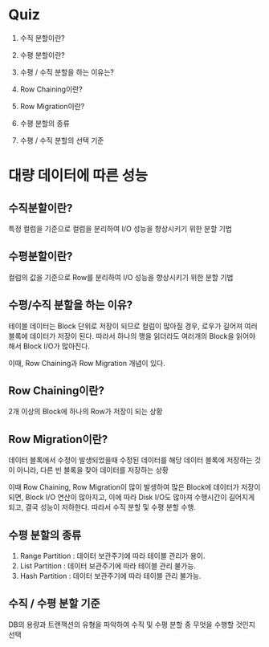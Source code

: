 # Quiz
1. 수직 분할이란?

2. 수평 분할이란?

3. 수평 / 수직 분할을 하는 이유는?

4. Row Chaining이란?

5. Row Migration이란?

6. 수평 분할의 종류

7. 수평 / 수직 분할의 선택 기준

# 대량 데이터에 따른 성능
## 수직분할이란?
특정 컬럼을 기준으로 컬럼을 분리하여 I/O 성능을 향상시키기 위한 분할 기법

## 수평분할이란?
컬럼의 값을 기준으로 Row를 분리하여 I/O 성능을 향상시키기 위한 분할 기법

## 수평/수직 분할을 하는 이유?
테이블 데이터는 Block 단위로 저장이 되므로 컬럼이 많아질 경우, 로우가 길어져 여러 블록에 데이터가 저장이 된다.
따라서 하나의 행을 읽더라도 여러개의 Block을 읽어야 해서 Block I/O가 많아진다.

이때, Row Chaining과 Row Migration 개념이 있다.

## Row Chaining이란?
2개 이상의 Block에 하나의 Row가 저장이 되는 상황

## Row Migration이란?
데이터 블록에서 수정이 발생되었을때 수정된 데이터를 해당 데이터 블록에 저장하는 것이 아니라, 다른 빈 블록을 찾아 데이터를 저장하는 상황

이때 Row Chaining, Row Migration이 많이 발생하여 많은 Block에 데이터가 저장이 되면, Block I/O 연산이 많아지고, 이에 따라 Disk I/O도 많아져
수행시간이 길어지게 되고, 결국 성능이 저하한다. 따라서 수직 분할 및 수평 분할 수행.

## 수평 분할의 종류
1. Range Partition : 데이터 보관주기에 따라 테이블 관리가 용이.
2. List Partition : 데이터 보관주기에 따라 테이블 관리 불가능.
3. Hash Partition : 데이터 보관주기에 따라 테이블 관리 불가능.

## 수직 / 수평 분할 기준
DB의 용량과 트랜잭션의 유형을 파악하여 수직 및 수평 분할 중 무엇을 수행할 것인지 선택

